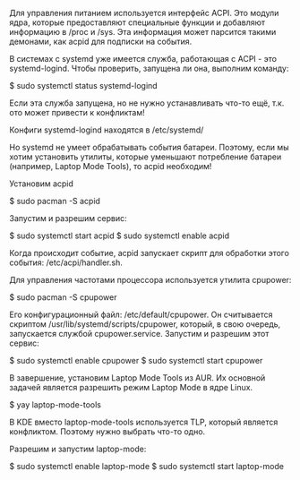 Для управления питанием используется интерфейс ACPI. Это модули ядра, которые предоставляют специальные функции и добавляют информацию в /proc и /sys. Эта информация может парсится такими демонами, как acpid для подписки на события.

В системах с systemd уже имеется служба, работающая с ACPI - это systemd-logind. Чтобы проверить, запущена ли она, выполним команду:

$ sudo systemctl status systemd-logind

Если эта служба запущена, но не нужно устанавливать что-то ещё, т.к. ото может привести к конфликтам!

Конфиги systemd-logind находятся в /etc/systemd/

Но systemd не умеет обрабатывать события батареи. Поэтому, если мы хотим установить утилиты, которые уменьшают потребление батареи (например, Laptop Mode Tools), то acpid необходим!

Установим acpid

$ sudo pacman -S acpid

Запустим и разрешим сервис:

$ sudo systemctl start acpid
$ sudo systemctl enable acpid

Когда происходит событие, acpid запускает скрипт для обработки этого события: /etc/acpi/handler.sh.

Для управления частотами процессора используется утилита cpupower:

$ sudo pacman -S cpupower

Его конфигурационный файл: /etc/default/cpupower. Он считывается скриптом /usr/lib/systemd/scripts/cpupower, который, в свою очередь, запускается службой cpupower.service. Запустим и разрешим этот сервис:

$ sudo systemctl enable cpupower
$ sudo systemctl start cpupower

В завершение, установим Laptop Mode Tools из AUR. Их основной задачей является разрешить режим Laptop Mode в ядре Linux.

$ yay laptop-mode-tools

В KDE вместо laptop-mode-tools используется TLP, который является конфликтом. Поэтому нужно выбрать что-то одно.

Разрешим и запустим laptop-mode:

$ sudo systemctl enable laptop-mode
$ sudo systemctl start laptop-mode
